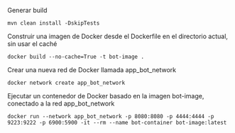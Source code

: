 
Generar build

```
mvn clean install -DskipTests
```

Construir una imagen de Docker desde el Dockerfile en el directorio actual, sin usar el caché

```
docker build --no-cache=True -t bot-image .
```

Crear una nueva red de Docker llamada app_bot_network

```
docker network create app_bot_network
```

Ejecutar un contenedor de Docker basado en la imagen bot-image, conectado a la red app_bot_network

```
docker run --network app_bot_network -p 8080:8080 -p 4444:4444 -p 9223:9222 -p 6900:5900 -it --rm --name bot-container bot-image:latest
```
